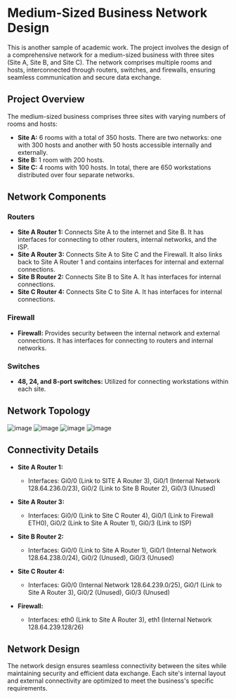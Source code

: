 # Medium-Sized Business Network Design

This is another sample of academic work. The project involves the design of a comprehensive network for a medium-sized business with three sites (Site A, Site B, and Site C). The network comprises multiple rooms and hosts, interconnected through routers, switches, and firewalls, ensuring seamless communication and secure data exchange.

## Project Overview

The medium-sized business comprises three sites with varying numbers of rooms and hosts:

- **Site A:** 6 rooms with a total of 350 hosts. There are two networks: one with 300 hosts and another with 50 hosts accessible internally and externally.
- **Site B:** 1 room with 200 hosts.
- **Site C:** 4 rooms with 100 hosts.
In total, there are 650 workstations distributed over four separate networks.

## Network Components

### Routers
- **Site A Router 1:** Connects Site A to the internet and Site B. It has interfaces for connecting to other routers, internal networks, and the ISP.
- **Site A Router 3:** Connects Site A to Site C and the Firewall. It also links back to Site A Router 1 and contains interfaces for internal and external connections.
- **Site B Router 2:** Connects Site B to Site A. It has interfaces for internal connections.
- **Site C Router 4:** Connects Site C to Site A. It has interfaces for internal connections.

### Firewall
- **Firewall:** Provides security between the internal network and external connections. It has interfaces for connecting to routers and internal networks.

### Switches
- **48, 24, and 8-port switches:** Utilized for connecting workstations within each site.

## Network Topology

![image](https://github.com/Andresa1897/NetworkDesignProject/assets/98703359/13aa1cdf-d3cd-411c-846e-d7f33a1c5176)
![image](https://github.com/Andresa1897/NetworkDesignProject/assets/98703359/c0b69caa-cfd7-4560-bb3d-762215a49a1b)
![image](https://github.com/Andresa1897/NetworkDesignProject/assets/98703359/91a75d02-674d-4dd5-843d-47f003a7cb2c)
![image](https://github.com/Andresa1897/NetworkDesignProject/assets/98703359/740629e0-3788-40bb-9d5b-959f209a0fd5)

## Connectivity Details

- **Site A Router 1:**
  - Interfaces: Gi0/0 (Link to SITE A Router 3), Gi0/1 (Internal Network 128.64.236.0/23), Gi0/2 (Link to Site B Router 2), Gi0/3 (Unused)
  
- **Site A Router 3:**
  - Interfaces: Gi0/0 (Link to Site C Router 4), Gi0/1 (Link to Firewall ETH0), Gi0/2 (Link to Site A Router 1), Gi0/3 (Link to ISP)

- **Site B Router 2:**
  - Interfaces: Gi0/0 (Link to Site A Router 1), Gi0/1 (Internal Network 128.64.238.0/24), Gi0/2 (Unused), Gi0/3 (Unused)

- **Site C Router 4:**
  - Interfaces: Gi0/0 (Internal Network 128.64.239.0/25), Gi0/1 (Link to Site A Router 3), Gi0/2 (Unused), Gi0/3 (Unused)

- **Firewall:**
  - Interfaces: eth0 (Link to Site A Router 3), eth1 (Internal Network 128.64.239.128/26)

## Network Design

The network design ensures seamless connectivity between the sites while maintaining security and efficient data exchange. Each site's internal layout and external connectivity are optimized to meet the business's specific requirements.

